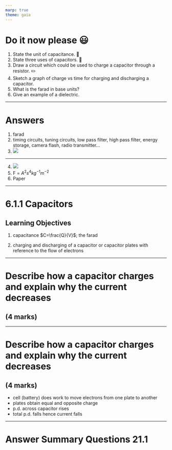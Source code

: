 ```yaml
---
marp: true
theme: gaia
---
```


# Do it now please :smiley:

1. State the unit of capacitance. :memo:
2. State three uses of capacitors. :memo:
3. Draw a circuit which could be used to charge a capacitor through a resistor. :pencil2:
4. Sketch a graph of charge vs time for charging and discharging a capacitor.
5. What is the farad in base units?
6. Give an example of a dielectric.

---

# Answers

1. farad
2. timing circuits, tuning circuits, low pass filter, high pass filter, energy storage, camera flash, radio transmitter...
3. ![](https://www.birmingham.ac.uk/Images/undergraduate/careers/STEM/physics/capacitor-circuit.png)

---

4. ![](https://revisionscience.com/sites/revisionworld.com/files/imce/capacitor-charging.gif)
5. F = $A^2 s^4 kg^{-1}m^{-2}$
6. Paper

---

# 6.1.1 Capacitors

## Learning Objectives

1. capacitance $C=\frac{Q}{V}$; the farad

2. charging and discharging of a capacitor or capacitor plates with reference to the flow of electrons

---

# Describe how a capacitor charges and explain why the current decreases

## (4 marks)

---

# Describe how a capacitor charges and explain why the current decreases

## (4 marks)

- cell (battery) does work to move electrons from one plate to another
- plates obtain equal and opposite charge
- p.d. across capacitor rises
- total p.d. falls hence current falls

---

# Answer Summary Questions 21.1
